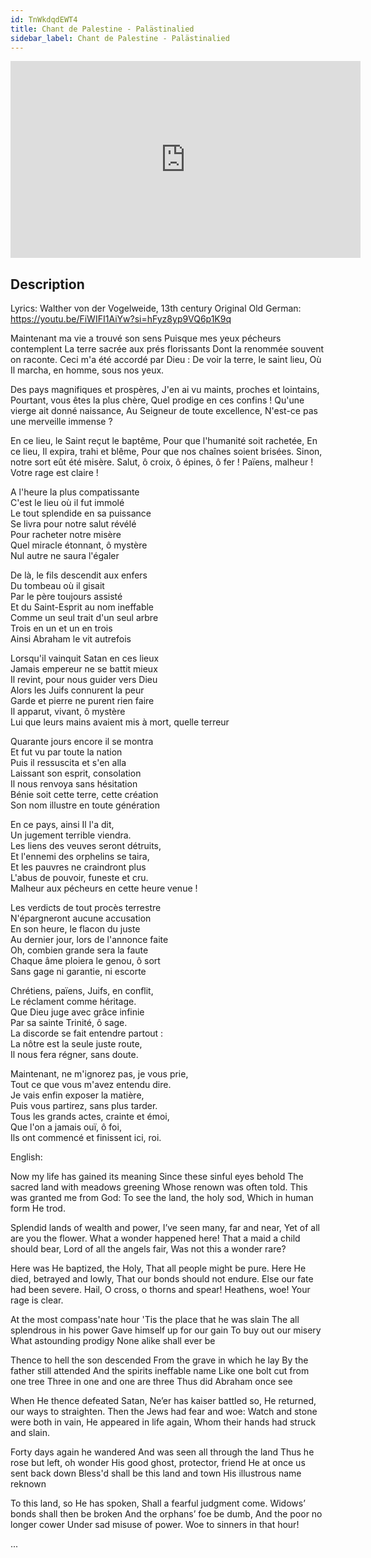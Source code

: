 ```yaml
---
id: TnWkdqdEWT4
title: Chant de Palestine - Palästinalied
sidebar_label: Chant de Palestine - Palästinalied
---
```


<iframe
  width="560"
  height="315"
  src="https://www.youtube.com/embed/TnWkdqdEWT4"
  title="YouTube video player"
  frameborder="0"
  allow="accelerometer; autoplay; clipboard-write; encrypted-media; gyroscope; picture-in-picture; web-share"
  referrerpolicy="strict-origin-when-cross-origin"
  allowfullscreen
></iframe>

## Description

Lyrics: Walther von der Vogelweide, 13th century
Original Old German:  https://youtu.be/FiWIFI1AiYw?si=hFyz8yp9VQ6p1K9q

Maintenant ma vie a trouvé son sens
Puisque mes yeux pécheurs contemplent
La terre sacrée aux prés florissants
Dont la renommée souvent on raconte.
  Ceci m'a été accordé par Dieu :
  De voir la terre, le saint lieu,
  Où Il marcha, en homme, sous nos yeux.

Des pays magnifiques et prospères,
J'en ai vu maints, proches et lointains,
Pourtant, vous êtes la plus chère,
Quel prodige en ces confins !
  Qu'une vierge ait donné naissance,
  Au Seigneur de toute excellence,
  N'est-ce pas une merveille immense ?

En ce lieu, le Saint reçut le baptême,
Pour que l'humanité soit rachetée,
En ce lieu, Il expira, trahi et blême,
Pour que nos chaînes soient brisées.
  Sinon, notre sort eût été misère.
  Salut, ô croix, ô épines, ô fer !
  Païens, malheur ! Votre rage est claire !

A l'heure la plus compatissante  
C'est le lieu où il fut immolé  
Le tout splendide en sa puissance  
Se livra pour notre salut révélé  
  Pour racheter notre misère  
  Quel miracle étonnant, ô mystère  
  Nul autre ne saura l'égaler  

De là, le fils descendit aux enfers  
Du tombeau où il gisait  
Par le père toujours assisté  
Et du Saint-Esprit au nom ineffable  
  Comme un seul trait d'un seul arbre  
  Trois en un et un en trois  
  Ainsi Abraham le vit autrefois  

Lorsqu'il vainquit Satan en ces lieux  
Jamais empereur ne se battit mieux  
Il revint, pour nous guider vers Dieu  
Alors les Juifs connurent la peur  
  Garde et pierre ne purent rien faire  
  Il apparut, vivant, ô mystère  
  Lui que leurs mains avaient mis à mort, quelle terreur  

Quarante jours encore il se montra  
Et fut vu par toute la nation  
Puis il ressuscita et s'en alla  
Laissant son esprit, consolation  
  Il nous renvoya sans hésitation  
  Bénie soit cette terre, cette création  
  Son nom illustre en toute génération  

En ce pays, ainsi Il l'a dit,  
Un jugement terrible viendra.  
Les liens des veuves seront détruits,  
Et l'ennemi des orphelins se taira,  
  Et les pauvres ne craindront plus  
  L'abus de pouvoir, funeste et cru.  
  Malheur aux pécheurs en cette heure venue !  

Les verdicts de tout procès terrestre  
N'épargneront aucune accusation  
En son heure, le flacon du juste  
Au dernier jour, lors de l'annonce faite  
  Oh, combien grande sera la faute  
  Chaque âme ploiera le genou, ô sort  
  Sans gage ni garantie, ni escorte  

Chrétiens, païens, Juifs, en conflit,  
Le réclament comme héritage.  
Que Dieu juge avec grâce infinie  
Par sa sainte Trinité, ô sage.  
  La discorde se fait entendre partout :  
  La nôtre est la seule juste route,  
  Il nous fera régner, sans doute.  

Maintenant, ne m'ignorez pas, je vous prie,  
Tout ce que vous m'avez entendu dire.  
Je vais enfin exposer la matière,  
Puis vous partirez, sans plus tarder.  
  Tous les grands actes, crainte et émoi,  
  Que l'on a jamais ouï, ô foi,  
  Ils ont commencé et finissent ici, roi. 

English:

Now my life has gained its meaning
Since these sinful eyes behold
The sacred land with meadows greening
Whose renown was often told.
  This was granted me from God:
  To see the land, the holy sod,
  Which in human form He trod.
 
Splendid lands of wealth and power,
I’ve seen many, far and near,
Yet of all are you the flower.
What a wonder happened here!
  That a maid a child should bear,
  Lord of all the angels fair,
  Was not this a wonder rare?
 
Here was He baptized, the Holy,
That all people might be pure.
Here He died, betrayed and lowly,
That our bonds should not endure.
  Else our fate had been severe.
  Hail, O cross, o thorns and spear!
  Heathens, woe! Your rage is clear.
 
At the most compass'nate hour
'Tis the place that he was slain
The all splendrous in his power
Gave himself up for our gain
  To buy out our misery
  What astounding prodigy
  None alike shall ever be
 
Thence to hell the son descended
From the grave in which he lay
By the father still attended
And the spirits ineffable name
  Like one bolt cut from one tree
  Three in one and one are three
  Thus did Abraham once see
 
When He thence defeated Satan,
Ne’er has kaiser battled so,
He returned, our ways to straighten.
Then the Jews had fear and woe:
  Watch and stone were both in vain,
  He appeared in life again,
  Whom their hands had struck and slain.
 
Forty days again he wandered
And was seen all through the land
Thus he rose but left, oh wonder
His good ghost, protector, friend
  He at once us sent back down
  Bless'd shall be this land and town
  His illustrous name reknown
 
To this land, so He has spoken,
Shall a fearful judgment come.
Widows’ bonds shall then be broken
And the orphans’ foe be dumb,
  And the poor no longer cower
  Under sad misuse of power.
  Woe to sinners in that hour!
 
...
